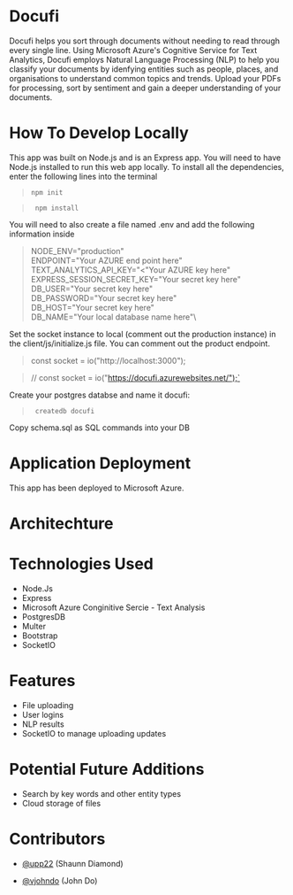 # Docufi

Docufi helps you sort through documents without needing to read through every single line. Using Microsoft Azure's Cognitive Service for Text Analytics, Docufi employs Natural Language Processing (NLP) to help you classify your documents by idenfying entities such as people, places, and organisations to understand common topics and trends. Upload your PDFs for processing, sort by sentiment and gain a deeper understanding of your documents.



# How To Develop Locally

This app was built on Node.js and is an Express app. You will need to have Node.js installed to run this web app locally. To install all the dependencies, enter the following lines into the terminal

>` npm init `

>` npm install`

You will need to also create a file named .env and add the following information inside 
>NODE_ENV="production"\
ENDPOINT="Your AZURE end point here"\
TEXT_ANALYTICS_API_KEY="<"Your AZURE key here"\
EXPRESS_SESSION_SECRET_KEY="Your secret key here"\
DB_USER="Your secret key here"\
DB_PASSWORD="Your secret key here"\
DB_HOST="Your secret key here"\
DB_NAME="Your local database name here"\

Set the socket instance to local (comment out the production instance) in the client/js/initialize.js file. You can comment out the product endpoint. 

> const socket = io("http://localhost:3000"); 

> // const socket = io("https://docufi.azurewebsites.net/");`

Create your postgres databse and name it docufi:
>` createdb docufi`

Copy schema.sql as SQL commands into your DB


# Application Deployment 
This app has been deployed to Microsoft Azure.

# Architechture


# Technologies Used
- Node.Js
- Express
- Microsoft Azure Conginitive Sercie - Text Analysis
- PostgresDB
- Multer
- Bootstrap
- SocketIO

# Features
- File uploading
- User logins
- NLP results
- SocketIO to manage uploading updates

# Potential Future Additions
- Search by key words and other entity types
- Cloud storage of files

# Contributors
- [@upp22](https://github.com/upp22) (Shaunn Diamond)

 - [@vjohndo](https://github.com/vjohndo) (John Do)